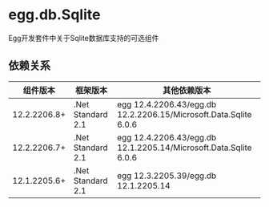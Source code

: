 # egg.db.Sqlite

Egg开发套件中关于Sqlite数据库支持的可选组件

## 依赖关系

| 组件版本 | 框架版本 | 其他依赖版本 | 
| ---- | ----- | ---- |
| 12.2.2206.8+ | .Net Standard 2.1 | egg 12.4.2206.43/egg.db 12.2.2206.15/Microsoft.Data.Sqlite 6.0.6 
| 12.2.2206.7+ | .Net Standard 2.1 | egg 12.4.2206.43/egg.db 12.1.2205.14/Microsoft.Data.Sqlite 6.0.6 | 
| 12.1.2205.6+ | .Net Standard 2.1 | egg 12.3.2205.39/egg.db 12.1.2205.14 | 